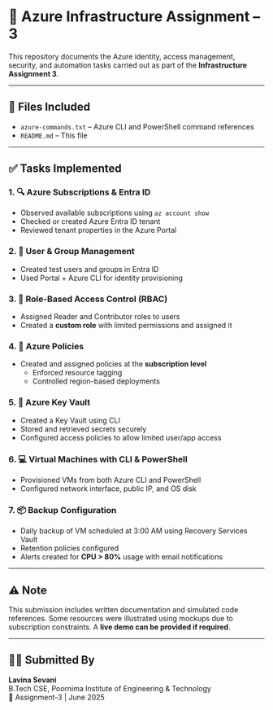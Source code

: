 # 🚀 Azure Infrastructure Assignment – 3

This repository documents the Azure identity, access management, security, and automation tasks carried out as part of the **Infrastructure Assignment 3**.

---

## 📁 Files Included

- `azure-commands.txt` – Azure CLI and PowerShell command references  
- `README.md` – This file  

---

## ✅ Tasks Implemented

### 1. 🔍 Azure Subscriptions & Entra ID
- Observed available subscriptions using `az account show`
- Checked or created Azure Entra ID tenant
- Reviewed tenant properties in the Azure Portal

### 2. 👥 User & Group Management
- Created test users and groups in Entra ID
- Used Portal + Azure CLI for identity provisioning

### 3. 🧾 Role-Based Access Control (RBAC)
- Assigned Reader and Contributor roles to users  
- Created a **custom role** with limited permissions and assigned it

### 4. 📜 Azure Policies
- Created and assigned policies at the **subscription level**
  - Enforced resource tagging
  - Controlled region-based deployments

### 5. 🔐 Azure Key Vault
- Created a Key Vault using CLI
- Stored and retrieved secrets securely
- Configured access policies to allow limited user/app access

### 6. 💻 Virtual Machines with CLI & PowerShell
- Provisioned VMs from both Azure CLI and PowerShell
- Configured network interface, public IP, and OS disk

### 7. 📦 Backup Configuration
- Daily backup of VM scheduled at 3:00 AM using Recovery Services Vault  
- Retention policies configured  
- Alerts created for **CPU > 80%** usage with email notifications

---

## ⚠️ Note

This submission includes written documentation and simulated code references. Some resources were illustrated using mockups due to subscription constraints. A **live demo can be provided if required**.

---

## 👩‍💻 Submitted By

**Lavina Sevani**  
B.Tech CSE, Poornima Institute of Engineering & Technology  
📅 Assignment-3 | June 2025
